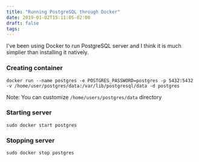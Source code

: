 ```yaml
---
title: "Running PostgreSQL through Docker"
date: 2019-01-02T15:11:05-02:00
draft: false
tags: 
---
```

I've been using Docker to run PostgreSQL server and I think it is much simplier than installing it natively. 

### Creating container
```
docker run --name postgres -e POSTGRES_PASSWORD=postgres -p 5432:5432 -v /home/user/postgres/data:/var/lib/postgresql/data -d postgres
``` 

Note: You can customize `/home/users/postgres/data` directory 

### Starting server
```
sudo docker start postgres
```

### Stopping server
```
sudo docker stop postgres
```
